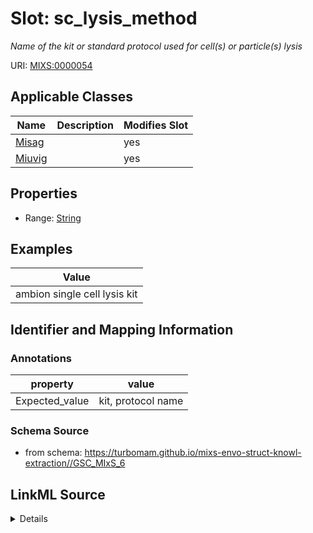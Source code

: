 # Slot: sc_lysis_method


_Name of the kit or standard protocol used for cell(s) or particle(s) lysis_



URI: [MIXS:0000054](https://w3id.org/mixs/0000054)



<!-- no inheritance hierarchy -->




## Applicable Classes

| Name | Description | Modifies Slot |
| --- | --- | --- |
[Misag](Misag.md) |  |  yes  |
[Miuvig](Miuvig.md) |  |  yes  |







## Properties

* Range: [String](String.md)






## Examples

| Value |
| --- |
| ambion single cell lysis kit |

## Identifier and Mapping Information





### Annotations

| property | value |
| --- | --- |
| Expected_value | kit, protocol name |



### Schema Source


* from schema: https://turbomam.github.io/mixs-envo-struct-knowl-extraction//GSC_MIxS_6




## LinkML Source

<details>
```yaml
name: sc_lysis_method
annotations:
  Expected_value:
    tag: Expected_value
    value: kit, protocol name
description: Name of the kit or standard protocol used for cell(s) or particle(s)
  lysis
title: single cell or viral particle lysis kit protocol
notes:
- kit
- particle
- protocol
- single
examples:
- value: ambion single cell lysis kit
in_subset:
- sequencing
from_schema: https://turbomam.github.io/mixs-envo-struct-knowl-extraction//GSC_MIxS_6
rank: 1000
string_serialization: '{text}'
slot_uri: MIXS:0000054
multivalued: false
alias: sc_lysis_method
domain_of:
- Misag
- Miuvig
range: string

```
</details>